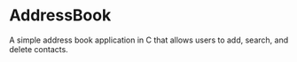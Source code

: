 # AddressBook
A simple address book application in C that allows users to add, search, and delete contacts.
